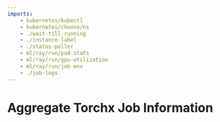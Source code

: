 ```yaml
---
imports:
    - kubernetes/kubectl
    - kubernetes/choose/ns
    - ./wait-till-running
    - ./instance-label
    - ./status-poller
    - ml/ray/run/pod-stats
    - ml/ray/run/gpu-utilization
    - ml/ray/run/job-env
    - ./job-logs
---
```


# Aggregate Torchx Job Information
